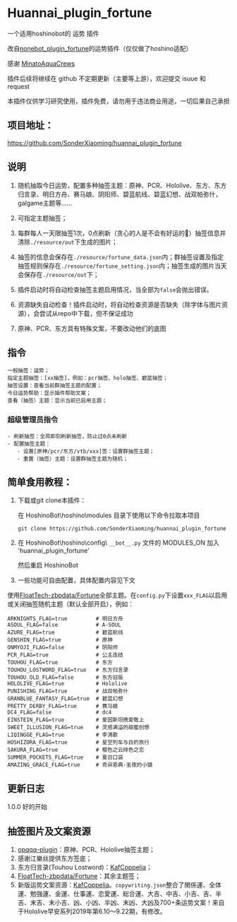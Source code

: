 # Huannai_plugin_fortune

一个适用hoshinobot的 运势 插件

改自[nonebot_plugin_fortune](https://github.com/MinatoAquaCrews/nonebot_plugin_fortune)的运势插件（仅仅做了hoshino适配）

感谢 [MinatoAquaCrews](https://github.com/MinatoAquaCrews)

插件后续将继续在 github 不定期更新（主要等上游），欢迎提交 isuue 和 request

本插件仅供学习研究使用，插件免费，请勿用于违法商业用途，一切后果自己承担

## 项目地址：

https://github.com/SonderXiaoming/huannai_plugin_fortune

## 说明

1. 随机抽取今日运势，配置多种抽签主题：原神、PCR、Hololive、东方、东方归言录、明日方舟、赛马娘、阴阳师、碧蓝航线、碧蓝幻想、战双帕弥什，galgame主题等……

2. 可指定主题抽签；

3. 每群每人一天限抽签1次，0点刷新（贪心的人是不会有好运的🤗）抽签信息并清除`./resource/out`下生成的图片；

4. 抽签的信息会保存在`./resource/fortune_data.json`内；群抽签设置及指定抽签规则保存在`./resource/fortune_setting.json`内；抽签生成的图片当天会保存在`./resource/out`下；

5. 插件启动时将自动检查抽签主题启用情况，当全部为`false`会抛出错误。
6. 资源缺失自动检查！插件启动时，将自动检查资源是否缺失（除字体与图片资源），会尝试从repo中下载，但不保证成功
7.  原神、PCR、东方具有特殊文案，不要改动他们的底图

## 指令

```
一般抽签：运势；
指定主题抽签：[xx抽签]，例如：pcr抽签、holo抽签、碧蓝抽签；
抽签设置：查看当前群抽签主题的配置；
今日运势帮助：显示插件帮助文案；
查看（抽签）主题：显示当前已启用主题；
```

### 超级管理员指令

```
- 刷新抽签：全局即刻刷新抽签，防止过0点未刷新
- 配置抽签主题：
   - 设置[原神/pcr/东方/vtb/xxx]签：设置群抽签主题；
   - 重置（抽签）主题：设置群抽签主题为随机；
```

## 简单食用教程：

1. 下载或git clone本插件：

   在 HoshinoBot\hoshino\modules 目录下使用以下命令拉取本项目

   ```
   git clone https://github.com/SonderXiaoming/huannai_plugin_fortune
   ```

2. 在 HoshinoBot\hoshino\config\ `__bot__.py` 文件的 MODULES_ON 加入 'huannai_plugin_fortune'

   然后重启 HoshinoBot

3. 一些功能可自由配置，具体配置内容见下文

使用[FloatTech-zbpdata/Fortune](https://github.com/FloatTech/zbpdata)全部主题。在`config.py`下设置`xxx_FLAG`以启用或关闭抽签随机主题（默认全部开启），例如：

```
ARKNIGHTS_FLAG=true         # 明日方舟
ASOUL_FLAG=false            # A-SOUL
AZURE_FLAG=true             # 碧蓝航线
GENSHIN_FLAG=true           # 原神
ONMYOJI_FLAG=false          # 阴阳师
PCR_FLAG=true               # 公主连结
TOUHOU_FLAG=true            # 东方
TOUHOU_LOSTWORD_FLAG=true   # 东方归言录
TOUHOU_OLD_FLAG=false       # 东方旧版
HOLOLIVE_FLAG=true          # Hololive
PUNISHING_FLAG=true         # 战双帕弥什
GRANBLUE_FANTASY_FLAG=true  # 碧蓝幻想
PRETTY_DERBY_FLAG=true      # 赛马娘
DC4_FLAG=false              # dc4
EINSTEIN_FLAG=true          # 爱因斯坦携爱敬上
SWEET_ILLUSION_FLAG=true    # 灵感满溢的甜蜜创想
LIQINGGE_FLAG=true          # 李清歌
HOSHIZORA_FLAG=true         # 星空列车与白的旅行
SAKURA_FLAG=true            # 樱色之云绯色之恋
SUMMER_POCKETS_FLAG=true    # 夏日口袋
AMAZING_GRACE_FLAG=true     # 奇异恩典·圣夜的小镇
```

## 更新日志

1.0.0 好的开始

## 抽签图片及文案资源

1. [opqqq-plugin](https://github.com/opq-osc/opqqq-plugin)：原神、PCR、Hololive抽签主题；
2. 感谢江樂丝提供东方签底；
3. 东方归言录(Touhou Lostword)：[KafCoppelia](https://github.com/KafCoppelia)；
4. [FloatTech-zbpdata/Fortune](https://github.com/FloatTech/zbpdata)：其余主题签；
5. 新版运势文案资源：[KafCoppelia](https://github.com/KafCoppelia)。`copywriting.json`整合了関係運、全体運、勉強運、金運、仕事運、恋愛運、総合運、大吉、中吉、小吉、吉、半吉、末吉、末小吉、凶、小凶、半凶、末凶、大凶及700+条运势文案！来自于Hololive早安系列2019年第6.10～9.22期，有修改。
